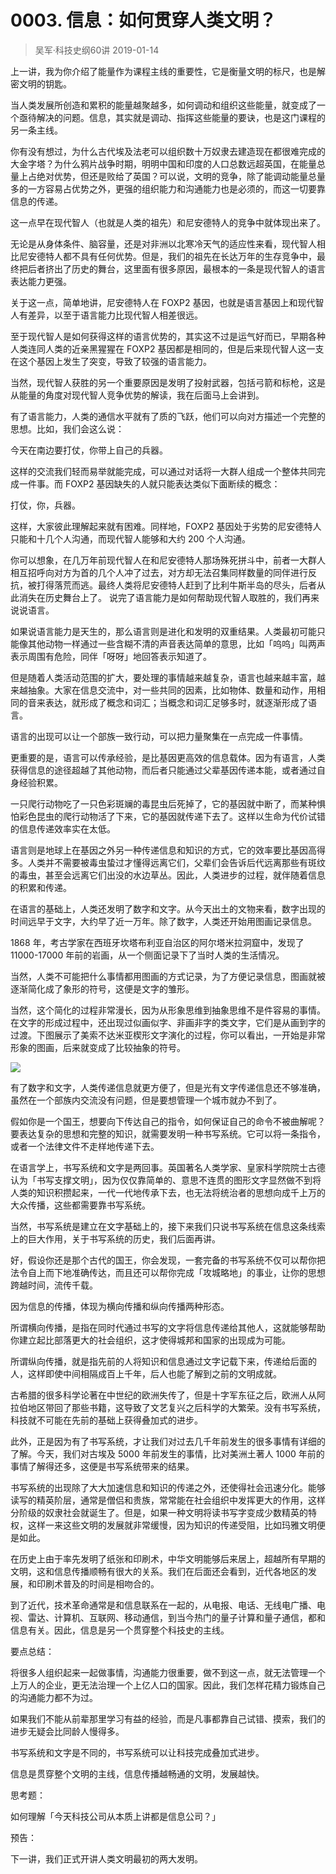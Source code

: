 # 0003. 信息：如何贯穿人类文明？
> 吴军·科技史纲60讲
2019-01-14

上一讲，我为你介绍了能量作为课程主线的重要性，它是衡量文明的标尺，也是解密文明的钥匙。

当人类发展所创造和累积的能量越聚越多，如何调动和组织这些能量，就变成了一个亟待解决的问题。信息，其实就是调动、指挥这些能量的要诀，也是这门课程的另一条主线。

你有没有想过，为什么古代埃及法老可以组织数十万奴隶去建造现在都很难完成的大金字塔？为什么鸦片战争时期，明明中国和印度的人口总数远超英国，在能量总量上占绝对优势，但还是败给了英国？可以说，文明的竞争，除了能调动能量总量多的一方容易占优势之外，更强的组织能力和沟通能力也是必须的，而这一切要靠信息的传递。

这一点早在现代智人（也就是人类的祖先）和尼安德特人的竞争中就体现出来了。

无论是从身体条件、脑容量，还是对非洲以北寒冷天气的适应性来看，现代智人相比尼安德特人都不具有任何优势。但是，我们的祖先在长达万年的生存竞争中，最终把后者挤出了历史的舞台，这里面有很多原因，最根本的一条是现代智人的语言表达能力更强。

关于这一点，简单地讲，尼安德特人在 FOXP2 基因，也就是语言基因上和现代智人有差异，以至于语言能力比现代智人相差很远。

至于现代智人是如何获得这样的语言优势的，其实这不过是运气好而已，早期各种人类连同人类的近亲黑猩猩在 FOXP2 基因都是相同的，但是后来现代智人这一支在这个基因上发生了突变，导致了较强的语言能力。

当然，现代智人获胜的另一个重要原因是发明了投射武器，包括弓箭和标枪，这是从能量的角度对现代智人竞争优势的解读，我在后面马上会讲到。

有了语言能力，人类的通信水平就有了质的飞跃，他们可以向对方描述一个完整的思想。比如，我们会这么说：

今天在南边要打仗，你带上自己的兵器。

这样的交流我们轻而易举就能完成，可以通过对话将一大群人组成一个整体共同完成一件事。而 FOXP2 基因缺失的人就只能表达类似下面断续的概念：

打仗，你，兵器。

这样，大家彼此理解起来就有困难。同样地，FOXP2 基因处于劣势的尼安德特人只能和十几个人沟通，而现代智人能够和大约 200 个人沟通。

你可以想象，在几万年前现代智人在和尼安德特人那场殊死拼斗中，前者一大群人相互招呼向对方为首的几个人冲了过去，对方却无法召集同样数量的同伴进行反抗，被打得落荒而逃。最终人类将尼安德特人赶到了比利牛斯半岛的尽头，后者从此消失在历史舞台上了。
说完了语言能力是如何帮助现代智人取胜的，我们再来说说语言。

如果说语言能力是天生的，那么语言则是进化和发明的双重结果。人类最初可能只能像其他动物一样通过一些含糊不清的声音表达简单的意思，比如「呜呜」叫两声表示周围有危险，同伴「呀呀」地回答表示知道了。

但是随着人类活动范围的扩大，要处理的事情越来越复杂，语言也越来越丰富，越来越抽象。大家在信息交流中，对一些共同的因素，比如物体、数量和动作，用相同的音来表达，就形成了概念和词汇；当概念和词汇足够多时，就逐渐形成了语言。

语言的出现可以让一个部族一致行动，可以把力量聚集在一点完成一件事情。

更重要的是，语言可以传承经验，是比基因更高效的信息载体。因为有语言，人类获得信息的途径超越了其他动物，而后者只能通过父辈基因传递本能，或者通过自身经验积累。

一只爬行动物吃了一只色彩斑斓的毒昆虫后死掉了，它的基因就中断了，而某种惧怕彩色昆虫的爬行动物活了下来，它的基因就传递下去了。这样以生命为代价试错的信息传递效率实在太低。

语言则是地球上在基因之外另一种传递信息和知识的方式，它的效率要比基因高得多。人类并不需要被毒虫蛰过才懂得远离它们，父辈们会告诉后代远离那些有斑纹的毒虫，甚至会远离它们出没的水边草丛。因此，人类进步的过程，就伴随着信息的积累和传递。

在语言的基础上，人类还发明了数字和文字。从今天出土的文物来看，数字出现的时间远早于文字，大约早了近一万年。除了数字，人类还开始用图画记录信息。

1868 年，考古学家在西班牙坎塔布利亚自治区的阿尔塔米拉洞窟中，发现了 11000-17000 年前的岩画，从一个侧面记录下了当时人类的生活情况。

当然，人类不可能把什么事情都用图画的方式记录，为了方便记录信息，图画就被逐渐简化成了象形的符号，这便是文字的雏形。

当然，这个简化的过程非常漫长，因为从形象思维到抽象思维不是件容易的事情。在文字的形成过程中，还出现过似画似字、非画非字的类文字，它们是从画到字的过渡。下图展示了美索不达米亚楔形文字演化的过程，你可以看出，一开始是非常形象的图画，后来就变成了比较抽象的符号。

![](https://raw.githubusercontent.com/dalong0514/selfstudy/master/图片链接/吴军/2019007.jpg)

有了数字和文字，人类传递信息就更方便了，但是光有文字传递信息还不够准确，虽然在一个部族内交流没有问题，但是要想管理一个城市就办不到了。

假如你是一个国王，想要向下传达自己的指令，如何保证自己的命令不被曲解呢？要表达复杂的思想和完整的知识，就需要发明一种书写系统。它可以将一条指令，或者一个法律文件不走样地传递下去。

在语言学上，书写系统和文字是两回事。英国著名人类学家、皇家科学院院士古德认为「书写支撑文明」，因为仅仅靠简单的、意思不连贯的图形文字显然做不到将人类的知识积攒起来，一代一代地传承下去，也无法将统治者的思想向成千上万的大众传播，这些都需要靠书写系统。

当然，书写系统是建立在文字基础上的，接下来我们只说书写系统在信息这条线索上的巨大作用，关于书写系统的历史，我们后面再讲。

好，假设你还是那个古代的国王，你会发现，一套完备的书写系统不仅可以帮你把法令自上而下地准确传达，而且还可以帮你完成「攻城略地」的事业，让你的思想跨越时间，流传千载。

因为信息的传播，体现为横向传播和纵向传播两种形态。

所谓横向传播，是指在同时代通过书写的文字将信息传递给其他人，这就能够帮助你建立起比部落更大的社会组织，这才使得城邦和国家的出现成为可能。

所谓纵向传播，就是指先前的人将知识和信息通过文字记载下来，传递给后面的人，这样即使中间相隔成百上千年，后人也能了解到之前的文明成就。

古希腊的很多科学论著在中世纪的欧洲失传了，但是十字军东征之后，欧洲人从阿拉伯地区带回了那些书籍，这导致了文艺复兴之后科学的大繁荣。没有书写系统，科技就不可能在先前的基础上获得叠加式的进步。

此外，正是因为有了书写系统，才让我们对过去几千年前发生的很多事情有详细的了解。今天，我们对古埃及 5000 年前发生的事情，比对美洲土著人 1000 年前的事情了解得还多，这便是书写系统带来的结果。

书写系统的出现除了大大加速信息和知识的传递之外，还使得社会迅速分化。能够读写的精英阶层，通常是僧侣和贵族，常常能在社会组织中发挥更大的作用，这样分阶级的奴隶社会就诞生了。但是，如果一种文明将读书写字变成少数精英的特权，这样一来这些文明的发展就非常缓慢，因为知识的传递受阻，比如玛雅文明便是如此。

在历史上由于率先发明了纸张和印刷术，中华文明能够后来居上，超越所有早期的文明，这和信息传播顺畅有很大的关系。我们在后面还会看到，近代各地区的发展，和印刷术普及的时间是相吻合的。

到了近代，技术革命通常是和信息联系在一起的，从电报、电话、无线电广播、电视、雷达、计算机、互联网、移动通信，到当今热门的量子计算和量子通信，都和信息有关。因此，信息是另一个贯穿整个科技史的主线。

要点总结：

将很多人组织起来一起做事情，沟通能力很重要，做不到这一点，就无法管理一个上万人的企业，更无法治理一个上亿人口的国家。因此，我们怎样花精力锻炼自己的沟通能力都不为过。

如果我们不能从前辈那里学习有益的经验，而是凡事都靠自己试错、摸索，我们的进步无疑会比同龄人慢得多。

书写系统和文字是不同的，书写系统可以让科技完成叠加式进步。

信息是贯穿整个文明的主线，信息传播越畅通的文明，发展越快。

思考题：

如何理解「今天科技公司从本质上讲都是信息公司？」

预告：

下一讲，我们正式开讲人类文明最初的两大发明。


